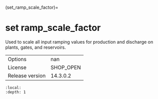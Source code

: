 (set_ramp_scale_factor)=
# set ramp_scale_factor
Used to scale all input ramping values for production and discharge on plants, gates, and reservoirs.

|   |   |
|---|---|
|Options|nan|
|License|SHOP_OPEN|
|Release version|14.3.0.2|

```{contents}
:local:
:depth: 1
```





